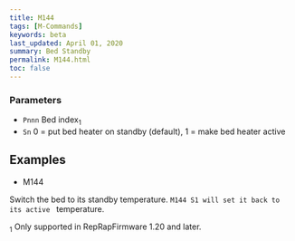 ```yaml
---
title: M144
tags: [M-Commands] 
keywords: beta 
last_updated: April 01, 2020 
summary: Bed Standby 
permalink: M144.html
toc: false 
---
```



### Parameters

* `Pnnn` Bed index<sub>1</sub>
* `Sn` 0 = put bed heater on standby (default), 1 = make bed heater active

## Examples

* M144

Switch the bed to its standby temperature. ` M144 S1 will set it back to its active  ` temperature.

<sub>1</sub> Only supported in RepRapFirmware 1.20 and later.

